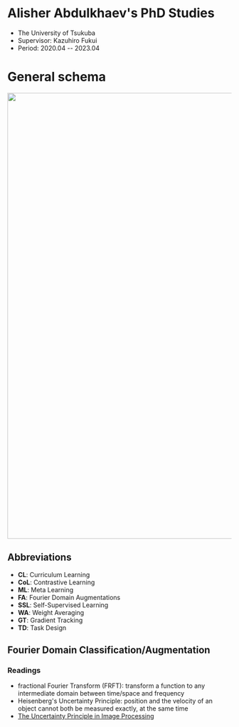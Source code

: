 # Alisher Abdulkhaev's PhD Studies
- The University of Tsukuba
- Supervisor: Kazuhiro Fukui
- Period: 2020.04 -- 2023.04

# General schema

<p align="center"> <img src="https://github.com/alisher0717/phd-studies/blob/main/figures/schema.png" width="1000" /> </p>

## Abbreviations
- **CL**: Curriculum Learning
- **CoL**: Contrastive Learning
- **ML**: Meta Learning
- **FA**: Fourier Domain Augmentations
- **SSL**: Self-Supervised Learning
- **WA**: Weight Averaging
- **GT**: Gradient Tracking
- **TD**: Task Design

## Fourier Domain Classification/Augmentation
### Readings
- fractional Fourier Transform (FRFT): transform a function to any intermediate domain between time/space and frequency
- Heisenberg's Uncertainty Principle: position and the velocity of an object cannot both be measured exactly, at the same time
- [The Uncertainty Principle in Image Processing](https://sci-hub.do/https://ieeexplore.ieee.org/document/4767599)

